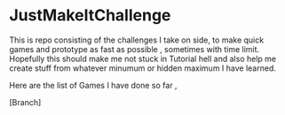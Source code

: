 # JustMakeItChallenge
This is repo consisting of the challenges I take on side, to make quick games and prototype as fast as possible , sometimes with time limit. Hopefully this should make me not stuck in Tutorial hell and also help me create stuff from whatever minumum or hidden maximum I have learned. 

Here are the list of Games I have done so far ,

[Branch]
